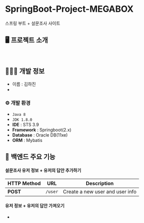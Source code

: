 # SpringBoot-Project-MEGABOX
스프링 부트 + 설문조사 사이트

## 🖥️ 프로젝트 소개

<br>

## 🧑‍🤝‍🧑 개발 정보
 - 이름 : 김하진
 - 

### ⚙️ 개발 환경
- `Java 8`
- `JDK 1.8.0`
- **IDE** : STS 3.9
- **Framework** : Springboot(2.x)
- **Database** : Oracle DB(11xe)
- **ORM** : Mybatis

## 📌 백엔드 주요 기능
#### 설문조사 유저 정보 + 유저의 답안 추가하기
| **HTTP Method** | **URL**              | **Description**      | 
|-----------------|----------------------|----------------------|
| **POST**         | `/user`         | Create a new user and user info   |



#### 유저 정보 + 유저의 답안 가져오기
- 

